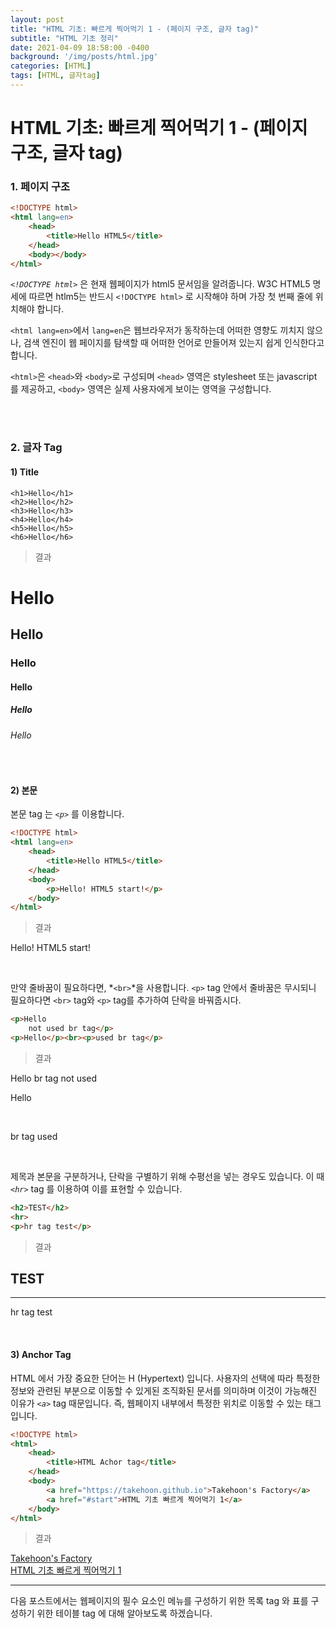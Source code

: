 ```yaml
---
layout: post
title: "HTML 기초: 빠르게 찍어먹기 1 - (페이지 구조, 글자 tag)"
subtitle: "HTML 기초 정리"
date: 2021-04-09 18:58:00 -0400
background: '/img/posts/html.jpg'
categories: [HTML]
tags: [HTML, 글자tag]
---
```


# HTML 기초: 빠르게 찍어먹기 1 - (페이지 구조, 글자 tag)
<input type="hidden" id="start">

### 1. 페이지 구조
```html
<!DOCTYPE html>
<html lang=en>
    <head>
        <title>Hello HTML5</title>
    </head>
    <body></body>
</html>
```
*`<!DOCTYPE html>`* 은 현재 웹페이지가 html5 문서임을 알려줍니다.
W3C HTML5 명세에 따르면 htlm5는 반드시 `<!DOCTYPE html>` 로 시작해야 하며 가장 첫 번째 줄에 위치해야 합니다.

`<html lang=en>`에서 `lang=en`은 웹브라우저가 동작하는데 어떠한 영향도 끼치지 않으나, 검색 엔진이 웹 페이지를 탐색할 때 어떠한 언어로 만들어져 있는지 쉽게 인식한다고 합니다.

`<html>`은 `<head>`와 `<body>`로 구성되며 `<head>` 영역은 stylesheet 또는 javascript 를 제공하고, `<body>` 영역은 실제 사용자에게 보이는 영역을 구성합니다.

<br>
<br>

### 2. 글자 Tag
#### 1) Title
```
<h1>Hello</h1>
<h2>Hello</h2>
<h3>Hello</h3>
<h4>Hello</h4>
<h5>Hello</h5>
<h6>Hello</h6>
```
> 결과
<h1>Hello</h1>
<h2>Hello</h2>
<h3>Hello</h3>
<h4>Hello</h4>
<h5>Hello</h5>
<h6>Hello</h6>
<br>

#### 2) 본문
본문 tag 는 *`<p>`* 를 이용합니다.
```html
<!DOCTYPE html>
<html lang=en>
    <head>
        <title>Hello HTML5</title>
    </head>
    <body>
        <p>Hello! HTML5 start!</p>
    </body>
</html>
```
> 결과
<p>Hello! HTML5 start!</p>
<br>

만약 줄바꿈이 필요하다면, *`<br>`*을 사용합니다. `<p>` tag 안에서 줄바꿈은 무시되니 필요하다면 `<br>` tag와 `<p>` tag를 추가하여 단락을 바꿔줍시다.
```html
<p>Hello
    not used br tag</p>
<p>Hello</p><br><p>used br tag</p>
```
> 결과
<p>Hello
br tag not used</p>
<p>Hello</p>
<br/>
<p>br tag used</p>
<br>

제목과 본문을 구분하거나, 단락을 구별하기 위해 수평선을 넣는 경우도 있습니다. 이 때 *`<hr>`* tag 를 이용하여 이를 표현할 수 있습니다.
```html
<h2>TEST</h2>
<hr>
<p>hr tag test</p>
```
> 결과
<h2>TEST</h2>
<hr>
<p>hr tag test</p>
<br>

#### 3) Anchor Tag
HTML 에서 가장 중요한 단어는 H (Hypertext) 입니다. 사용자의 선택에 따라 특정한 정보와 관련된 부분으로 이동할 수 있게된 조직화된 문서를 의미하며 이것이 가능해진 이유가 *`<a>`* tag 때문입니다. 즉, 웹페이지 내부에서 특정한 위치로 이동할 수 있는 태그입니다.

```html
<!DOCTYPE html>
<html>
    <head>
        <title>HTML Achor tag</title>
    </head>
    <body>
        <a href="https://takehoon.github.io">Takehoon's Factory</a>
        <a href="#start">HTML 기초 빠르게 찍어먹기 1</a>
    </body>
</html>
```
> 결과

<a href="https://takehoon.github.io">Takehoon's Factory</a><br>
<a href="#start">HTML 기초 빠르게 찍어먹기 1</a>
<br>

***

다음 포스트에서는 웹페이지의 필수 요소인 메뉴를 구성하기 위한 목록 tag 와 표를 구성하기 위한 테이블 tag 에 대해 알아보도록 하겠습니다.